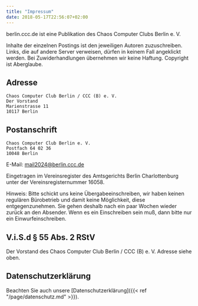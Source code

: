 ```yaml
---
title: "Impressum"
date: 2018-05-17T22:56:07+02:00
---
```


berlin.ccc.de ist eine Publikation des Chaos Computer Clubs Berlin e. V.

Inhalte der einzelnen Postings ist den jeweiligen Autoren zuzuschreiben. Links, die auf andere Server verweisen, dürfen in keinem Fall angeklickt werden. Bei Zuwiderhandlungen übernehmen wir keine Haftung. Copyright ist Aberglaube.

## Adresse

```
Chaos Computer Club Berlin / CCC (B) e. V.
Der Vorstand
Marienstrasse 11
10117 Berlin
```

## Postanschrift

```
Chaos Computer Club Berlin e. V.
Postfach 64 02 36
10048 Berlin
```

E-Mail: <mail2024@berlin.ccc.de>

Eingetragen im Vereinsregister des Amtsgerichts Berlin Charlottenburg unter der Vereinsregisternummer 16058.

Hinweis: Bitte schickt uns keine Übergabeeinschreiben, wir haben keinen regulären Bürobetrieb und damit keine Möglichkeit, diese entgegenzunehmen. Sie gehen deshalb nach ein paar Wochen wieder zurück an den Absender. Wenn es ein Einschreiben sein muß, dann bitte nur ein Einwurfeinschreiben.

## V.i.S.d § 55 Abs. 2 RStV

Der Vorstand des Chaos Computer Club Berlin / CCC (B) e. V. Adresse siehe oben.

## Datenschutzerklärung

Beachten Sie auch unsere [Datenschutzerklärung]({{< ref "/page/datenschutz.md" >}}).

